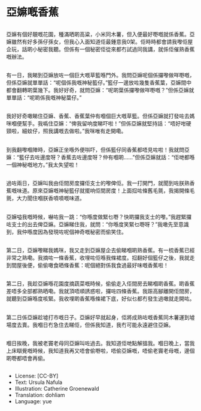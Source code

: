 # 亞嫲嘅香蕉

##
亞嫲有個好靚嘅花園，種滿晒啲高粱，小米同木薯，但入便最好嘢嘅就係香蕉。亞嫲雖然有好多孫仔孫女，但我心入面知道佢最鍾意我0架。佢時時都會請我嚟佢屋企玩，話啲小秘密我聽。但係有一個秘密佢從來都冇試過同我講，就係佢催熟香蕉嘅辦法。

##
有一日，我睇到亞嫲放咗一個巨大嘅草籃喺門外。我問亞嫲呢個係攞嚟做咩嘢嘅，但係亞嫲就單單話：“呢個係我嘅神秘籃仔。”籃仔一邊放咗幾隻香蕉葉，亞嫲間中都會翻轉啲葉幾下。我好好奇，就問亞嫲：“呢啲葉係攞嚟做咩嘢嘅？”但係亞嫲就單單話：“呢啲係我嘅神秘葉仔。”

##
我好好奇噉睇住亞嫲、香蕉、香蕉葉仲有嗰個巨大嘅草籃。但係亞嫲就打發咗去媽咪嗰便幫手。我噅住亞嫲：“俾我留响度睇吓啦！”但係亞嫲就堅持話：“唔好咁硬頸啦，細蚊仔，照我講嘅去做啦。”我咪唯有走開嘞。

##
到我翻嚟嗰陣時，亞嫲正坐喺外便唞吓，但係籃仔同香蕉都唔見咗啦！我就問亞嫲：“籃仔去咗邊度呀？香蕉去咗邊度呀？仲有嗰啲......”但係亞嫲就話：“佢哋都喺一個神秘嘅地方。”我太失望啦！

##
過咗兩日，亞嫲叫我由佢間房度攞佢支士的嚟俾佢。我一打開門，就聞到咗朕熟香蕉嘅味道。原來亞嫲嘅神秘籃仔就擺响佢間房度！上面𢫏咗條舊毛氈，我揭開條毛氈，大力聞住嗰朕香噴噴嘅味道。

##
亞嫲嗌我嘅時候，嚇咗我一跳：“你喺度做緊乜嘢？快啲攞我支士的嚟。”我趕緊攞咗支士的出去俾亞嫲。亞嫲睇住我，就問：“你喺度笑緊乜嘢呀？”我噉先至意識到，我仲喺度因為發現咗呢個神奇嘅秘密而偷笑住。

##
第二日，亞嫲嚟睇我媽咪，我又走到亞嫲屋企去偷睇嗰啲熟香蕉。有一梳香蕉已經非常之熟嘞。我摘咗一條香蕉，收埋咗佢喺我條裙度。𢫏翻好個籃仔之後，我就走到間屋後便，偷偷噉食晒條香蕉：呢個絕對係我食過最好味嘅香蕉啦！

##
第二日，我趁亞嫲喺花園度摘蔬菜嘅時候，偷偷走入佢間房去睇嗰啲香蕉。啲香蕉差唔多全部都熟晒嘞。我就頂唔順誘惑啦，攞咗四條香蕉。我䟴高腳離開佢間房，就聽到亞嫲喺度咳緊。我收埋啲香蕉喺條裙下底，好似乜都冇發生過噉就走開咗。

##
第二日係亞嫲趁墟打市嘅日子。亞嫲好早就起身，佢將成熟咗嘅香蕉同木薯運到墟場度去賣。我嗰日冇急住去睇佢，但係我知道，我冇可能永遠避住亞嫲。

##
嗰日挨晚，我被老竇老母同亞嫲叫咗過去。我知道佢哋點解搵我。嗰日晚上，當我上床瞓覺嘅時候，我知道我再又唔會偷嘢啦，唔偷亞嫲嘅，唔偷老竇老母嘅，邊個啲嘢都唔會再偷。

##
* License: [CC-BY]
* Text: Ursula Nafula
* Illustration: Catherine Groenewald
* Translation: dohliam
* Language: yue
